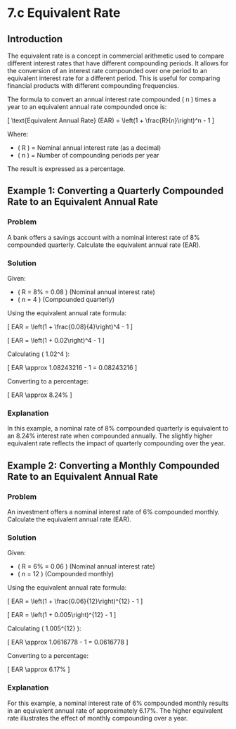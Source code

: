 # 7.c Equivalent Rate

## Introduction

The equivalent rate is a concept in commercial arithmetic used to compare different interest rates that have different compounding periods. It allows for the conversion of an interest rate compounded over one period to an equivalent interest rate for a different period. This is useful for comparing financial products with different compounding frequencies.

The formula to convert an annual interest rate compounded \( n \) times a year to an equivalent annual rate compounded once is:

\[
\text{Equivalent Annual Rate} (EAR) = \left(1 + \frac{R}{n}\right)^n - 1
\]

Where:
- \( R \) = Nominal annual interest rate (as a decimal)
- \( n \) = Number of compounding periods per year

The result is expressed as a percentage.

## Example 1: Converting a Quarterly Compounded Rate to an Equivalent Annual Rate

### Problem
A bank offers a savings account with a nominal interest rate of 8% compounded quarterly. Calculate the equivalent annual rate (EAR).

### Solution
Given:
- \( R = 8\% = 0.08 \) (Nominal annual interest rate)
- \( n = 4 \) (Compounded quarterly)

Using the equivalent annual rate formula:

\[
EAR = \left(1 + \frac{0.08}{4}\right)^4 - 1
\]

\[
EAR = \left(1 + 0.02\right)^4 - 1
\]

Calculating \( 1.02^4 \):

\[
EAR \approx 1.08243216 - 1 = 0.08243216
\]

Converting to a percentage:

\[
EAR \approx 8.24\%
\]

### Explanation
In this example, a nominal rate of 8% compounded quarterly is equivalent to an 8.24% interest rate when compounded annually. The slightly higher equivalent rate reflects the impact of quarterly compounding over the year.

## Example 2: Converting a Monthly Compounded Rate to an Equivalent Annual Rate

### Problem
An investment offers a nominal interest rate of 6% compounded monthly. Calculate the equivalent annual rate (EAR).

### Solution
Given:
- \( R = 6\% = 0.06 \) (Nominal annual interest rate)
- \( n = 12 \) (Compounded monthly)

Using the equivalent annual rate formula:

\[
EAR = \left(1 + \frac{0.06}{12}\right)^{12} - 1
\]

\[
EAR = \left(1 + 0.005\right)^{12} - 1
\]

Calculating \( 1.005^{12} \):

\[
EAR \approx 1.0616778 - 1 = 0.0616778
\]

Converting to a percentage:

\[
EAR \approx 6.17\%
\]

### Explanation
For this example, a nominal interest rate of 6% compounded monthly results in an equivalent annual rate of approximately 6.17%. The higher equivalent rate illustrates the effect of monthly compounding over a year.



